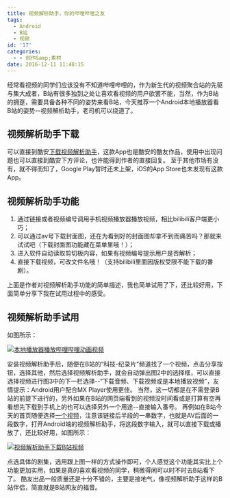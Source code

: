 ```yaml
---
title: 视频解析助手，你的哔哩哔哩之友
tags:
  - Android
  - B站
  - 视频
id: '17'
categories:
  - - 创作&amp;素材
date: 2016-12-11 11:48:15
---
```


经常看视频的同学们应该没有不知道哔哩哔哩的，作为新生代的视频聚合站的先驱与集大成者，B站有很多独到之处让喜欢看视频的用户欲罢不能，当然，作为B站的拥趸，需要具备各种不同的姿势来看B站，今天推荐一个Android本地播放器看B站的姿势--视频解析助手，老司机可以绕道了。

## 视频解析助手下载

可以直接到酷安[下载视频解析助手](http://www.coolapk.com/apk/com.zyq.app.videohelp)，这款App也是酷安的酷友作品，使用中出现问题也可以直接到酷安下方评论，也许能得到作者的直接回复。 至于其他市场有没有，就不得而知了，Google Play暂时还未上架，iOS的App Store也未发现有这款App。

## 视频解析助手功能

1.  通过链接或者视频编号调用手机视频播放器播放视频，相比bilibili客户端更小巧；
2.  可以通过av号下载封面图，还在为看到好的封面图却拿不到而痛苦吗？那就来试试吧（下载封面图功能藏在菜单里哦！）；
3.  进入软件自动读取剪切板内容，如果有视频编号提示用户是否解析；
4.  直接下载视频，可改文件名哦！（支持bilibili里面因版权受限不能下载的番剧）。

上面是作者对视频解析助手功能的简单描述，我也简单试用了下，还比较好用，下面简单分享下我在试用过程中的感受。

## 视频解析助手试用

如图所示：

[![本地播放器播放哔哩哔哩动画视频](https://www.jubuzz.com/usr/uploads/2016/12/279253741.jpg "本地播放器播放哔哩哔哩动画视频")](https://www.jubuzz.com/usr/uploads/2016/12/279253741.jpg)

安装视频解析助手后，随便在B站的“科技-纪录片”频道找了一个视频，点击分享按钮，选择其他，然后选择视频解析助手，就会自动弹出图2中的选择框，可以直接选择视频进行图3中的下一栏选择--“下载音频、下载视频或是本地播放视频”，友情提示：Android用户配合MX Player使用更佳。 当然，这一切都是在不需登录B站的前提下进行的，另外如果在B站的网页端看到的视频没时间看或是打算有空再看想先下载到手机上的也可以选择另外一个用途--直接输入番号。 再例如在B站今天的首页随便选择[一个视频](http://www.bilibili.com/video/av7439521/)，注意该链接后半段的一串数字，也就是AV后面的一段数字，打开Android端的视频解析助手，将这段数字输入，就可以直接下载或播放了，还比较好用，如图所示：

[![视频解析助手下载B站视频](https://www.jubuzz.com/usr/uploads/2016/12/2703563472.jpg "视频解析助手下载B站视频")](https://www.jubuzz.com/usr/uploads/2016/12/2703563472.jpg)

点选具体的剧集，选用跟上图一样的方式操作即可，个人感觉这个功能其实比上个功能更加实用，如果是真的喜欢看视频的同学，稍微得闲可以时不时去B站看下了。 酷友出品一般质量还是十分不错的，主要是接地气，像视频解析助手这样的B站伴侣，简直就是B站网友的福音。